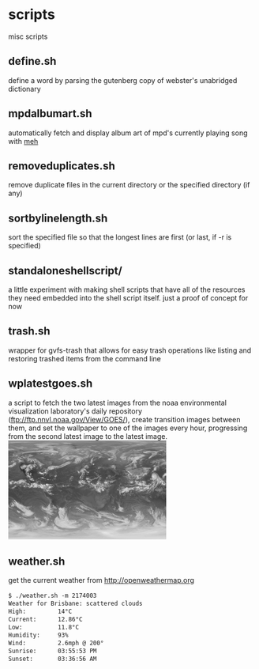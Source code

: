 # scripts
misc scripts

define.sh
---------
define a word by parsing the gutenberg copy of webster's unabridged dictionary

mpdalbumart.sh
--------------
automatically fetch and display album art of mpd's currently playing song with [meh](http://www.johnhawthorn.com/meh/)

removeduplicates.sh
-------------------
remove duplicate files in the current directory or the specified directory (if any)

sortbylinelength.sh
-------------------
sort the specified file so that the longest lines are first (or last, if -r is specified)

standaloneshellscript/
----------------------
a little experiment with making shell scripts that have all of the resources they need embedded into the shell script itself. just a proof of concept for now

trash.sh
--------
wrapper for gvfs-trash that allows for easy trash operations like listing and restoring trashed items from the command line

wplatestgoes.sh
---------------
a script to fetch the two latest images from the noaa environmental visualization laboratory's daily repository (ftp://ftp.nnvl.noaa.gov/View/GOES/), create transition images between them, and set the wallpaper to one of the images every hour, progressing from the second latest image to the latest image.
![demo image](wplatestgoes-demo.gif)

weather.sh
----------
get the current weather from http://openweathermap.org

    $ ./weather.sh -m 2174003
    Weather for Brisbane: scattered clouds
    High:         14°C
    Current:      12.86°C
    Low:          11.8°C
    Humidity:     93%
    Wind:         2.6mph @ 200°
    Sunrise:      03:55:53 PM
    Sunset:       03:36:56 AM
